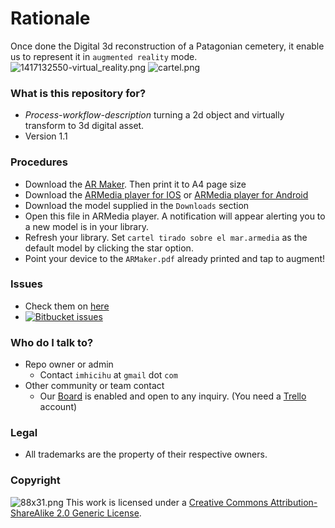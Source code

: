 # Rationale

Once done the Digital 3d reconstruction of a Patagonian cemetery, it enable us to represent it in `augmented reality` mode.
![1417132550-virtual_reality.png](https://bitbucket.org/repo/akGo9kM/images/2168235008-1417132550-virtual_reality.png)
![cartel.png](https://bitbucket.org/repo/akGo9kM/images/1524102738-cartel.png)

### What is this repository for? ###

* _Process-workflow-description_ turning a 2d object and virtually transform to 3d digital asset. 
* Version 1.1

### Procedures ###
* Download the [AR Maker](https://bitbucket.org/imhicihu/ar-cemetery-experimental/downloads/ARMaker.pdf). Then print it to A4 page size
* Download the [ARMedia player for IOS](https://itunes.apple.com/ar/app/armedia-player/id502524441?mt=8) or [ARMedia player for Android](https://play.google.com/store/apps/details?id=com.inglobetechnologies.armedia.player)
* Download the model supplied in the `Downloads` section
* Open this file in ARMedia player. A notification will appear alerting you to a new model is in your library.
* Refresh your library. Set `cartel tirado sobre el mar.armedia` as the default model by clicking the star option.
* Point your device to the `ARMaker.pdf` already printed and tap to augment!

### Issues ###

* Check them on [here](https://bitbucket.org/imhicihu/incunnabilia-early-book-digitization/issues) 
* [![Bitbucket issues](https://img.shields.io/badge/issues-open-green.svg)]()

### Who do I talk to? ###

* Repo owner or admin
     - Contact `imhicihu` at `gmail` dot `com`
* Other community or team contact
     - Our [Board](https://bitbucket.org/imhicihu/ar-cemetery-experimental/addon/trello/trello-board) is enabled and open to any inquiry. (You need a [Trello](https://trello.com/) account)

### Legal ###
* All trademarks are the property of their respective owners.

### Copyright ###
![88x31.png](https://bitbucket.org/repo/4pKrXRd/images/3902704043-88x31.png)
This work is licensed under a [Creative Commons Attribution-ShareAlike 2.0 Generic License](http://creativecommons.org/licenses/by-sa/2.0/).
